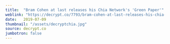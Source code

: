 ```yaml
---
title:  "Bram Cohen at last releases his Chia Network's 'Green Paper'"
weblink: "https://decrypt.co/7793/bram-cohen-at-last-releases-his-chia-network-green-paper"
date:   2019-07-09
thumbnail: "/assets/decryptchia.jpg"
source: decrypt.co
jumbotron: false
---
```

